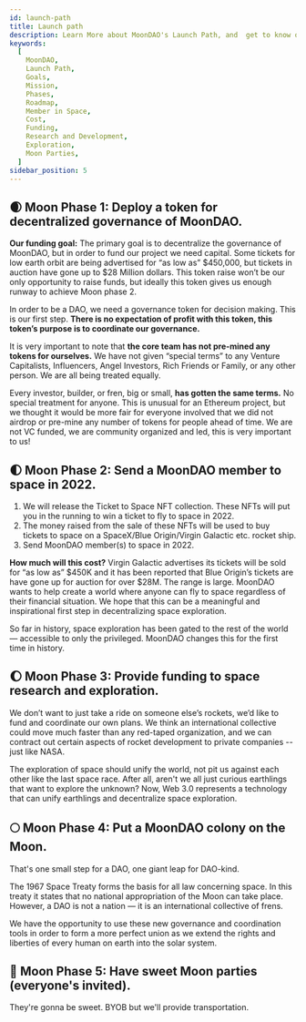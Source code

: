 ```yaml
---
id: launch-path
title: Launch path
description: Learn More about MoonDAO's Launch Path, and  get to know our Mission.
keywords:
  [
    MoonDAO,
    Launch Path,
    Goals,
    Mission,
    Phases,
    Roadmap,
    Member in Space,
    Cost,
    Funding,
    Research and Development,
    Exploration,
    Moon Parties,
  ]
sidebar_position: 5
---
```


## 🌒 Moon Phase 1: Deploy a token for decentralized governance of MoonDAO.

**Our funding goal:** The primary goal is to decentralize the governance of MoonDAO, but in order to fund our project we need capital. Some tickets for low earth orbit are being advertised for “as low as” $450,000, but tickets in auction have gone up to $28 Million dollars. This token raise won’t be our only opportunity to raise funds, but ideally this token gives us enough runway to achieve Moon phase 2.

In order to be a DAO, we need a governance token for decision making. This is our first step. **There is no expectation of profit with this token, this token’s purpose is to coordinate our governance.**

It is very important to note that **the core team has not pre-mined any tokens for ourselves.** We have not given “special terms” to any Venture Capitalists, Influencers, Angel Investors, Rich Friends or Family, or any other person. We are all being treated equally.

Every investor, builder, or fren, big or small, **has gotten the same terms.** No special treatment for anyone. This is unusual for an Ethereum project, but we thought it would be more fair for everyone involved that we did not airdrop or pre-mine any number of tokens for people ahead of time. We are not VC funded, we are community organized and led, this is very important to us!

## 🌓 Moon Phase 2: Send a MoonDAO member to space in 2022.

1. We will release the Ticket to Space NFT collection. These NFTs will put you in the running to win a ticket to fly to space in 2022.
2. The money raised from the sale of these NFTs will be used to buy tickets to space on a SpaceX/Blue Origin/Virgin Galactic etc. rocket ship.
3. Send MoonDAO member(s) to space in 2022.

**How much will this cost?** Virgin Galactic advertises its tickets will be sold for “as low as” $450K and it has been reported that Blue Origin’s tickets are have gone up for auction for over $28M. The range is large. MoonDAO wants to help create a world where anyone can fly to space regardless of their financial situation. We hope that this can be a meaningful and inspirational first step in decentralizing space exploration.

So far in history, space exploration has been gated to the rest of the world — accessible to only the privileged. MoonDAO changes this for the first time in history.

## 🌔 Moon Phase 3: Provide funding to space research and exploration.

We don’t want to just take a ride on someone else’s rockets, we’d like to fund and coordinate our own plans. We think an international collective could move much faster than any red-taped organization, and we can contract out certain aspects of rocket development to private companies -- just like NASA.

The exploration of space should unify the world, not pit us against each other like the last space race. After all, aren't we all just curious earthlings that want to explore the unknown? Now, Web 3.0 represents a technology that can unify earthlings and decentralize space exploration.

## 🌕 Moon Phase 4: Put a MoonDAO colony on the Moon.

That's one small step for a DAO, one giant leap for DAO-kind.

The 1967 Space Treaty forms the basis for all law concerning space. In this treaty it states that no national appropriation of the Moon can take place. However, a DAO is not a nation — it is an international collective of frens.

We have the opportunity to use these new governance and coordination tools in order to form a more perfect union as we extend the rights and liberties of every human on earth into the solar system.

## 🌝 Moon Phase 5: Have sweet Moon parties (everyone's invited).

They're gonna be sweet. BYOB but we'll provide transportation.
